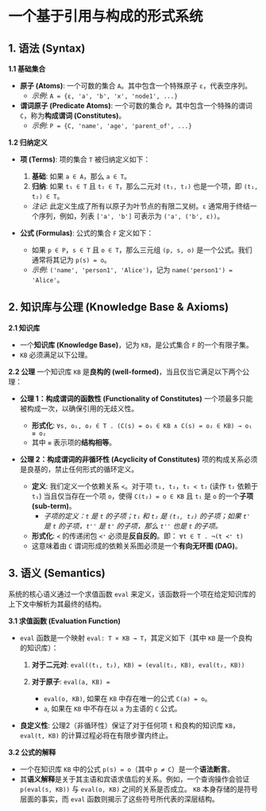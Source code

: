 # **一个基于引用与构成的形式系统**

## **1. 语法 (Syntax)**

**1.1 基础集合**
*   **原子 (Atoms)**: 一个可数的集合 `A`。其中包含一个特殊原子 `ε`，代表空序列。
    *   *示例*: `A = {ε, 'a', 'b', 'x', 'node1', ...}`
*   **谓词原子 (Predicate Atoms)**: 一个可数的集合 `P`。其中包含一个特殊的谓词 `C`，称为**构成谓词 (Constitutes)**。
    *   *示例*: `P = {C, 'name', 'age', 'parent_of', ...}`

**1.2 归纳定义**
*   **项 (Terms)**: 项的集合 `T` 被归纳定义如下：
    1.  **基础**: 如果 `a ∈ A`，那么 `a ∈ T`。
    2.  **归纳**: 如果 `t₁ ∈ T` 且 `t₂ ∈ T`，那么二元对 `(t₁, t₂)` 也是一个项，即 `(t₁, t₂) ∈ T`。
    *   *注记*: 此定义生成了所有以原子为叶节点的有限二叉树。`ε` 通常用于终结一个序列，例如，列表 `['a', 'b']` 可表示为 `('a', ('b', ε))`。

*   **公式 (Formulas)**: 公式的集合 `F` 定义如下：
    *   如果 `p ∈ P`，`s ∈ T` 且 `o ∈ T`，那么三元组 `(p, s, o)` 是一个公式。我们通常将其记为 `p(s) = o`。
    *   *示例*: `('name', 'person1', 'Alice')`，记为 `name('person1') = 'Alice'`。

## **2. 知识库与公理 (Knowledge Base & Axioms)**

**2.1 知识库**
*   一个**知识库 (Knowledge Base)**，记为 `KB`，是公式集合 `F` 的一个有限子集。
*   `KB` 必须满足以下公理。

**2.2 公理**
一个知识库 `KB` 是**良构的 (well-formed)**，当且仅当它满足以下两个公理：

*   **公理 1：构成谓词的函数性 (Functionality of Constitutes)**
    一个项最多只能被构成一次，以确保引用的无歧义性。
    *   **形式化**: `∀s, o₁, o₂ ∈ T . (C(s) = o₁ ∈ KB ∧ C(s) = o₂ ∈ KB) → o₁ ≡ o₂`
    *   其中 `≡` 表示项的**结构相等**。

*   **公理 2：构成谓词的非循环性 (Acyclicity of Constitutes)**
    项的构成关系必须是良基的，禁止任何形式的循环定义。
    *   **定义**: 我们定义一个依赖关系 `≺`。对于项 `t₁, t₂`，`t₁ ≺ t₂` (读作 `t₂` 依赖于 `t₁`) 当且仅当存在一个项 `o`，使得 `C(t₂) = o ∈ KB` 且 `t₁` 是 `o` 的一个**子项 (sub-term)**。
        *   *子项的定义：`t` 是 `t` 的子项；`t₁` 和 `t₂` 是 `(t₁, t₂)` 的子项；如果 `t'` 是 `t` 的子项，`t''` 是 `t'` 的子项，那么 `t''` 也是 `t` 的子项。*
    *   **形式化**: `≺` 的传递闭包 `≺⁺` 必须是**反自反的**。即：
        `∀t ∈ T . ¬(t ≺⁺ t)`
    *   这意味着由 `C` 谓词形成的依赖关系图必须是一个**有向无环图 (DAG)**。

## **3. 语义 (Semantics)**

系统的核心语义通过一个求值函数 `eval` 来定义，该函数将一个项在给定知识库的上下文中解析为其最终的结构。

**3.1 求值函数 (Evaluation Function)**
*   `eval` 函数是一个映射 `eval: T × KB → T`，其定义如下（其中 `KB` 是一个良构的知识库）：

    1.  **对于二元对**:
        `eval((t₁, t₂), KB) = (eval(t₁, KB), eval(t₂, KB))`

    2.  **对于原子**:
        `eval(a, KB) = `
        *   `eval(o, KB)`, 如果在 `KB` 中存在唯一的公式 `C(a) = o`。
        *   `a`, 如果在 `KB` 中不存在以 `a` 为主语的 `C` 公式。

*   **良定义性**: 公理2（非循环性）保证了对于任何项 `t` 和良构的知识库 `KB`，`eval(t, KB)` 的计算过程必将在有限步骤内终止。

**3.2 公式的解释**
*   一个在知识库 `KB` 中的公式 `p(s) = o`（其中 `p ≠ C`）是一个**语法断言**。
*   其**语义解释**是关于其主语和宾语求值后的关系。例如，一个查询操作会验证 `p(eval(s, KB))` 与 `eval(o, KB)` 之间的关系是否成立。 `KB` 本身存储的是符号层面的事实，而 `eval` 函数则揭示了这些符号所代表的深层结构。